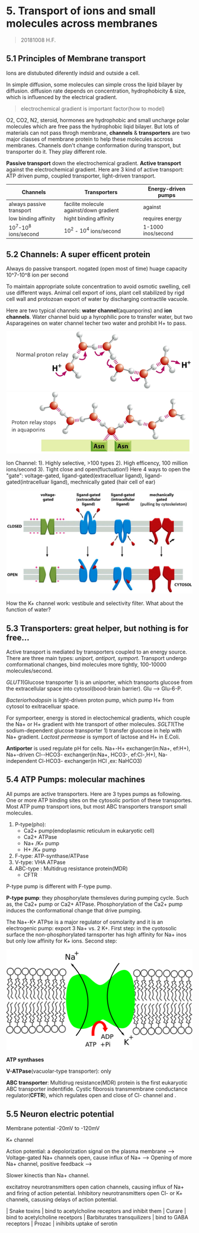 # 5. Transport of ions and small molecules across membranes
> 20181008 H.F.

## 5.1 Principles of Membrane transport

Ions are distubuted diferently indsid and outside a cell.

In simple diffusion, some molecules can simple cross the lipid bilayer by
diffusion. diffusion rate depends on concentration, hydrophobicity & size,
which is influenced by the electrical gradient.

> electrochemical gradient is important factor(how to model)

O2, CO2, N2, steroid, hormones are hydrophobic and small uncharge polar
molecules which are free pass the hydrophobic liqid bilayer. But lots of
materials can not pass throgh membrane, **channels** & **transporters** are two
major classes of membrane protein to help these molecules accross membranes.
Channels don't change conformation during transport, but transporter do it.
They play different role.

**Passive transport** down the electrochemical gradient. **Active transport**
against the electrochemical gradient. Here are 3 kind of active transport: 
ATP driven pump, coupled transporter, light-driven transport.

| Channels      | Transporters      | Energy-driven pumps 
|---------------|-------------------|---------------------
| always passive transport | facilite molecule against/down gradient | against
| low binding affinity     | hight binding affinity      | requires energy
| $10^7$-$10^8$ ions/second| $10^2$ - $10^4$ ions/second | 1-1000 inos/second


## 5.2 Channels: A super efficent protein
Always do passive transport. nogated (open most of time)
huage capacity 10^7-10^8 ion per second

To maintain appropriate solute concentration to avoid osmotic swelling, cell
use different ways. Animal cell export of ions, plant cell stabilized by rigd
cell wall and protozoan export of water by discharging contractile vacuole.

Here are two typical channels: **water channel**(aquanporins) and 
**ion channels**. Water channel buid up a hyrophilic pore to transfer water, but
two Asparageines on water channel techer two water and prohibit H+ to pass.

![H+ diffusion by relay on water](5/WaterChannel.png)
![ASN stop H+ relay](5/WaterChannel2.png)

Ion Channel: 1). Highly selective, >100 types 2). High efficency, 100 million
ions/second 3). Tight close and open(fluctuation!) Here 4 ways to open the
"gate": voltage-gated, ligand-gated(extracelluar ligand), 
ligand-gated(intracelluar ligand), mechnically gated (hair cell of ear)

![The gating of ion channels](5/IonChannelGate.png)

How the K+ channel work: vestibule and selectivity filter. What about the
function of water?


## 5.3 Transporters: great helper, but nothing is for free...
Active transport is mediated by transporters coupled to an energy source. There
are three main types: _uniport, antiport, symport_. Transport undergo
comformational changes, bind molecules more tightly, 100-10000 molecules/second.

_GLUT1_(Glucose transporter 1) is an uniporter, which transports glucose from
the extracellular space into cytosol(bood-brain barrier). Glu --> Glu-6-P.

_Bacteriorhodopsin_ is light-driven proton pump, which pump H+ from cytosol to
exitracelluar space.

For symporteer, energy is stored in electochemical gradients, which couple the
Na+ or H+ gradient with hte transport of other molecules.
_SGLT1_(The sodium-dependent glucose transporter 1) transfer gluocose in help
with Na+ gradient. _Lactost permease_ is symport of lactose and H+ in E.Coli.

**Antiporter** is used regulate pH for cells. Na+-H+ exchanger(in:Na+, ef:H+),
Na+-driven Cl--HCO3- exchanger(in:Na+, HCO3-, ef:Cl-,H+), Na-independent
Cl-HCO3- exchanger(in HCl ,ex: NaHCO3)


## 5.4 ATP Pumps: molecular machines
All pumps are active transporters. Here are 3 types pumps as following. One or
more ATP binding sites on the cytosolic portion of these transportes. Most
ATP pump transport ions, but most ABC transporters transport small molecules.

1. P-type(pho):
	+ Ca2+ pump(endoplasmic reticulum in eukaryotic cell)
	+ Ca2+ ATPase
	+ Na+ /K+ pump
	+ H+ /K+ pump
2. F-type: ATP-synthase/ATPase
3. V-type: VHA ATPase
4. ABC-type : Multidrug resistance protein(MDR)
	+ CFTR

P-type pump is different with F-type pump.

**P-type pump**: they phosphorylate themsleves during pumping cycle. Such as,
the Ca2+ pump or Ca2+ ATPase. Phosphorylation of the Ca2+ pump induces the
conformational change that drive pumping. 

The Na+-K+ ATPse is a major regulator of osmolarity and it is an electrogenic
pump: export 3 Na+ vs. 2 K+. First step: in the cyotosolic surface the
non-phosphorylated tarnsporter has high affinity for Na+ inos but only low
affinity for K+ ions. Second step: 

![Na-K pump](5/Sodium-potassium_pump.svg)

**ATP synthases** 

**V-ATPase**(vacuolar-type transporter): only 

**ABC transporter**: Multidrug resistance(MDR) protein is the first eukaryotic
ABC transporter indentifide. Cystic fiborosis transmembrane conductance
regulator(**CFTR**), which regulates open and close of Cl- channel and . 


## 5.5 Neuron electric potential
Membrane potential 
-20mV to -120mV

K+ channel 

Action potential: a depolorization signal on the plasma membrane --> Voltage-gated
Na+ channels open, cause influx of Na+ --> Opening of more Na+ channel, positive
feedback --> 

Slower kinectis than Na+ channel.

excitatroy neurotransmitters open cation channels, causing influx of Na+ and
firing of action petential. Inhibitory neurotransmitters open Cl- or K+ channels,
casusing delays of action potential.

| Snake toxins | bind to acetylcholine receptors and inhibit them
| Curare       | bind to acetylcholine recetpors
| Barbiturates transquilizers | bind to GABA receptors
| Prozac      | inihibits uptake of serotin
